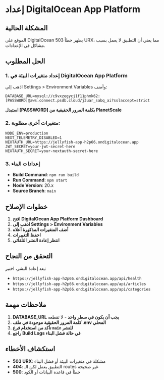 # إعداد DigitalOcean App Platform

## المشكلة الحالية
الموقع على DigitalOcean يظهر خطأ 503 URX، مما يعني أن التطبيق لا يعمل بسبب مشاكل في الإعدادات.

## الحل المطلوب

### 1. إعداد متغيرات البيئة في DigitalOcean App Platform

اذهب إلى Settings > Environment Variables وأضف:

```
DATABASE_URL=mysql://c9vxzegycj1f11phmk62:[PASSWORD]@aws.connect.psdb.cloud/j3uar_sabq_ai?sslaccept=strict
```

**استبدل [PASSWORD] بكلمة المرور الحقيقية من PlanetScale**

### 2. متغيرات أخرى مطلوبة:

```
NODE_ENV=production
NEXT_TELEMETRY_DISABLED=1
NEXTAUTH_URL=https://jellyfish-app-h2p66.ondigitalocean.app
JWT_SECRET=your-jwt-secret-here
NEXTAUTH_SECRET=your-nextauth-secret-here
```

### 3. إعدادات البناء

- **Build Command**: `npm run build`
- **Run Command**: `npm start`
- **Node Version**: 20.x
- **Source Branch**: `main`

## خطوات الإصلاح

1. **افتح DigitalOcean App Platform Dashboard**
2. **اذهب إلى Settings > Environment Variables**
3. **أضف المتغيرات المذكورة أعلاه**
4. **احفظ التغييرات**
5. **انتظر إعادة النشر التلقائي**

## التحقق من النجاح

بعد إعادة النشر، اختبر:
- `https://jellyfish-app-h2p66.ondigitalocean.app/api/health`
- `https://jellyfish-app-h2p66.ondigitalocean.app/api/articles`
- `https://jellyfish-app-h2p66.ondigitalocean.app/api/categories`

## ملاحظات مهمة

1. **DATABASE_URL يجب أن يكون في سطر واحد** - لا تقطعه
2. **كلمة المرور الحقيقية موجودة في ملف .env المحلي**
3. **تأكد من استخدام فرع `main` للنشر**
4. **راجع Build Logs في حالة فشل البناء**

## استكشاف الأخطاء

- **503 URX**: مشكلة في متغيرات البيئة أو فشل البناء
- **404**: التطبيق يعمل لكن الـ routes غير صحيحة
- **500**: خطأ في قاعدة البيانات أو الكود 